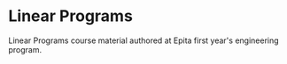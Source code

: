 # Linear Programs
Linear Programs course material authored at Epita first year's engineering program.
